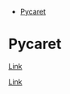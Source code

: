 <!--ts-->
   * [Pycaret](#pycaret)

<!-- Added by: gil_diy, at: Wed 23 Feb 2022 13:12:37 IST -->

<!--te-->

# Pycaret

[Link](https://github.com/pycaret/pycaret)

[Link](https://towardsdatascience.com/new-time-series-with-pycaret-4e8ce347556a)